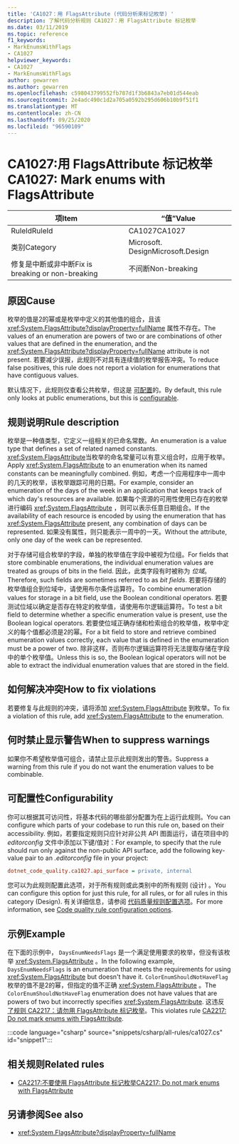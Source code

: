 ```yaml
---
title: 'CA1027：用 FlagsAttribute (代码分析来标记枚举) '
description: 了解代码分析规则 CA1027：用 FlagsAttribute 标记枚举
ms.date: 03/11/2019
ms.topic: reference
f1_keywords:
- MarkEnumsWithFlags
- CA1027
helpviewer_keywords:
- CA1027
- MarkEnumsWithFlags
author: gewarren
ms.author: gewarren
ms.openlocfilehash: c598043799552fb787d1f3b6843a7eb01d544eab
ms.sourcegitcommit: 2e4adc490c1d2a705a0592b295d606b10b9f51f1
ms.translationtype: MT
ms.contentlocale: zh-CN
ms.lasthandoff: 09/25/2020
ms.locfileid: "96590109"
---
```

# <a name="ca1027-mark-enums-with-flagsattribute"></a><span data-ttu-id="1ed13-103">CA1027:用 FlagsAttribute 标记枚举</span><span class="sxs-lookup"><span data-stu-id="1ed13-103">CA1027: Mark enums with FlagsAttribute</span></span>

| <span data-ttu-id="1ed13-104">项</span><span class="sxs-lookup"><span data-stu-id="1ed13-104">Item</span></span>                                     | <span data-ttu-id="1ed13-105">“值”</span><span class="sxs-lookup"><span data-stu-id="1ed13-105">Value</span></span>            |
|------------------------------------------|------------------|
| <span data-ttu-id="1ed13-106">RuleId</span><span class="sxs-lookup"><span data-stu-id="1ed13-106">RuleId</span></span>                                   | <span data-ttu-id="1ed13-107">CA1027</span><span class="sxs-lookup"><span data-stu-id="1ed13-107">CA1027</span></span>           |
| <span data-ttu-id="1ed13-108">类别</span><span class="sxs-lookup"><span data-stu-id="1ed13-108">Category</span></span>                                 | <span data-ttu-id="1ed13-109">Microsoft. Design</span><span class="sxs-lookup"><span data-stu-id="1ed13-109">Microsoft.Design</span></span> |
| <span data-ttu-id="1ed13-110">修复是中断或非中断</span><span class="sxs-lookup"><span data-stu-id="1ed13-110">Fix is breaking or non-breaking</span></span> | <span data-ttu-id="1ed13-111">不间断</span><span class="sxs-lookup"><span data-stu-id="1ed13-111">Non-breaking</span></span>     |

## <a name="cause"></a><span data-ttu-id="1ed13-112">原因</span><span class="sxs-lookup"><span data-stu-id="1ed13-112">Cause</span></span>

<span data-ttu-id="1ed13-113">枚举的值是2的幂或是枚举中定义的其他值的组合，且该 <xref:System.FlagsAttribute?displayProperty=fullName> 属性不存在。</span><span class="sxs-lookup"><span data-stu-id="1ed13-113">The values of an enumeration are powers of two or are combinations of other values that are defined in the enumeration, and the <xref:System.FlagsAttribute?displayProperty=fullName> attribute is not present.</span></span> <span data-ttu-id="1ed13-114">若要减少误报，此规则不对具有连续值的枚举报告冲突。</span><span class="sxs-lookup"><span data-stu-id="1ed13-114">To reduce false positives, this rule does not report a violation for enumerations that have contiguous values.</span></span>

<span data-ttu-id="1ed13-115">默认情况下，此规则仅查看公共枚举，但这是 [可配置](#configurability)的。</span><span class="sxs-lookup"><span data-stu-id="1ed13-115">By default, this rule only looks at public enumerations, but this is [configurable](#configurability).</span></span>

## <a name="rule-description"></a><span data-ttu-id="1ed13-116">规则说明</span><span class="sxs-lookup"><span data-stu-id="1ed13-116">Rule description</span></span>

<span data-ttu-id="1ed13-117">枚举是一种值类型，它定义一组相关的已命名常数。</span><span class="sxs-lookup"><span data-stu-id="1ed13-117">An enumeration is a value type that defines a set of related named constants.</span></span> <span data-ttu-id="1ed13-118"><xref:System.FlagsAttribute>当枚举的命名常量可以有意义组合时，应用于枚举。</span><span class="sxs-lookup"><span data-stu-id="1ed13-118">Apply <xref:System.FlagsAttribute> to an enumeration when its named constants can be meaningfully combined.</span></span> <span data-ttu-id="1ed13-119">例如，考虑一个应用程序中一周中的几天的枚举，该枚举跟踪可用的日期。</span><span class="sxs-lookup"><span data-stu-id="1ed13-119">For example, consider an enumeration of the days of the week in an application that keeps track of which day's resources are available.</span></span> <span data-ttu-id="1ed13-120">如果每个资源的可用性使用已存在的枚举进行编码 <xref:System.FlagsAttribute> ，则可以表示任意日期组合。</span><span class="sxs-lookup"><span data-stu-id="1ed13-120">If the availability of each resource is encoded by using the enumeration that has <xref:System.FlagsAttribute> present, any combination of days can be represented.</span></span> <span data-ttu-id="1ed13-121">如果没有属性，则只能表示一周中的一天。</span><span class="sxs-lookup"><span data-stu-id="1ed13-121">Without the attribute, only one day of the week can be represented.</span></span>

<span data-ttu-id="1ed13-122">对于存储可组合枚举的字段，单独的枚举值在字段中被视为位组。</span><span class="sxs-lookup"><span data-stu-id="1ed13-122">For fields that store combinable enumerations, the individual enumeration values are treated as groups of bits in the field.</span></span> <span data-ttu-id="1ed13-123">因此，此类字段有时被称为 *位域*。</span><span class="sxs-lookup"><span data-stu-id="1ed13-123">Therefore, such fields are sometimes referred to as *bit fields*.</span></span> <span data-ttu-id="1ed13-124">若要将存储的枚举值组合到位域中，请使用布尔条件运算符。</span><span class="sxs-lookup"><span data-stu-id="1ed13-124">To combine enumeration values for storage in a bit field, use the Boolean conditional operators.</span></span> <span data-ttu-id="1ed13-125">若要测试位域以确定是否存在特定的枚举值，请使用布尔逻辑运算符。</span><span class="sxs-lookup"><span data-stu-id="1ed13-125">To test a bit field to determine whether a specific enumeration value is present, use the Boolean logical operators.</span></span> <span data-ttu-id="1ed13-126">若要使位域正确存储和检索组合的枚举值，枚举中定义的每个值都必须是2的幂。</span><span class="sxs-lookup"><span data-stu-id="1ed13-126">For a bit field to store and retrieve combined enumeration values correctly, each value that is defined in the enumeration must be a power of two.</span></span> <span data-ttu-id="1ed13-127">除非这样，否则布尔逻辑运算符将无法提取存储在字段中的单个枚举值。</span><span class="sxs-lookup"><span data-stu-id="1ed13-127">Unless this is so, the Boolean logical operators will not be able to extract the individual enumeration values that are stored in the field.</span></span>

## <a name="how-to-fix-violations"></a><span data-ttu-id="1ed13-128">如何解决冲突</span><span class="sxs-lookup"><span data-stu-id="1ed13-128">How to fix violations</span></span>

<span data-ttu-id="1ed13-129">若要修复与此规则的冲突，请将添加 <xref:System.FlagsAttribute> 到枚举。</span><span class="sxs-lookup"><span data-stu-id="1ed13-129">To fix a violation of this rule, add <xref:System.FlagsAttribute> to the enumeration.</span></span>

## <a name="when-to-suppress-warnings"></a><span data-ttu-id="1ed13-130">何时禁止显示警告</span><span class="sxs-lookup"><span data-stu-id="1ed13-130">When to suppress warnings</span></span>

<span data-ttu-id="1ed13-131">如果你不希望枚举值可组合，请禁止显示此规则发出的警告。</span><span class="sxs-lookup"><span data-stu-id="1ed13-131">Suppress a warning from this rule if you do not want the enumeration values to be combinable.</span></span>

## <a name="configurability"></a><span data-ttu-id="1ed13-132">可配置性</span><span class="sxs-lookup"><span data-stu-id="1ed13-132">Configurability</span></span>

<span data-ttu-id="1ed13-133">你可以根据其可访问性，将基本代码的哪些部分配置为在上运行此规则。</span><span class="sxs-lookup"><span data-stu-id="1ed13-133">You can configure which parts of your codebase to run this rule on, based on their accessibility.</span></span> <span data-ttu-id="1ed13-134">例如，若要指定规则只应针对非公共 API 图面运行，请在项目中的 *editorconfig* 文件中添加以下键/值对：</span><span class="sxs-lookup"><span data-stu-id="1ed13-134">For example, to specify that the rule should run only against the non-public API surface, add the following key-value pair to an *.editorconfig* file in your project:</span></span>

```ini
dotnet_code_quality.ca1027.api_surface = private, internal
```

<span data-ttu-id="1ed13-135">您可以为此规则配置此选项，对于所有规则或此类别中的所有规则 (设计) 。</span><span class="sxs-lookup"><span data-stu-id="1ed13-135">You can configure this option for just this rule, for all rules, or for all rules in this category (Design).</span></span> <span data-ttu-id="1ed13-136">有关详细信息，请参阅 [代码质量规则配置选项](../code-quality-rule-options.md)。</span><span class="sxs-lookup"><span data-stu-id="1ed13-136">For more information, see [Code quality rule configuration options](../code-quality-rule-options.md).</span></span>

## <a name="example"></a><span data-ttu-id="1ed13-137">示例</span><span class="sxs-lookup"><span data-stu-id="1ed13-137">Example</span></span>

<span data-ttu-id="1ed13-138">在下面的示例中， `DaysEnumNeedsFlags` 是一个满足使用要求的枚举，但没有该枚举 <xref:System.FlagsAttribute> 。</span><span class="sxs-lookup"><span data-stu-id="1ed13-138">In the following example, `DaysEnumNeedsFlags` is an enumeration that meets the requirements for using <xref:System.FlagsAttribute> but doesn't have it.</span></span> <span data-ttu-id="1ed13-139">`ColorEnumShouldNotHaveFlag`枚举的值不是2的幂，但指定的值不正确 <xref:System.FlagsAttribute> 。</span><span class="sxs-lookup"><span data-stu-id="1ed13-139">The `ColorEnumShouldNotHaveFlag` enumeration does not have values that are powers of two but incorrectly specifies <xref:System.FlagsAttribute>.</span></span> <span data-ttu-id="1ed13-140">这违反 [了规则 CA2217：请勿用 FlagsAttribute 标记枚举](ca2217.md)。</span><span class="sxs-lookup"><span data-stu-id="1ed13-140">This violates rule [CA2217: Do not mark enums with FlagsAttribute](ca2217.md).</span></span>

:::code language="csharp" source="snippets/csharp/all-rules/ca1027.cs" id="snippet1":::

## <a name="related-rules"></a><span data-ttu-id="1ed13-141">相关规则</span><span class="sxs-lookup"><span data-stu-id="1ed13-141">Related rules</span></span>

- [<span data-ttu-id="1ed13-142">CA2217:不要使用 FlagsAttribute 标记枚举</span><span class="sxs-lookup"><span data-stu-id="1ed13-142">CA2217: Do not mark enums with FlagsAttribute</span></span>](ca2217.md)

## <a name="see-also"></a><span data-ttu-id="1ed13-143">另请参阅</span><span class="sxs-lookup"><span data-stu-id="1ed13-143">See also</span></span>

- <xref:System.FlagsAttribute?displayProperty=fullName>
